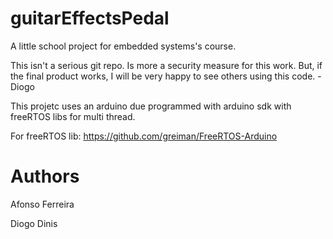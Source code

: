 # guitarEffectsPedal
A little school project for embedded systems's course.

This isn't a serious git repo. Is more a security measure for this work. But, if the final product works, I will be very happy to see others using this code. - Diogo

This projetc uses an arduino due programmed with arduino sdk with freeRTOS libs for multi thread.

For freeRTOS lib: 
https://github.com/greiman/FreeRTOS-Arduino

# Authors
Afonso Ferreira

Diogo Dinis
